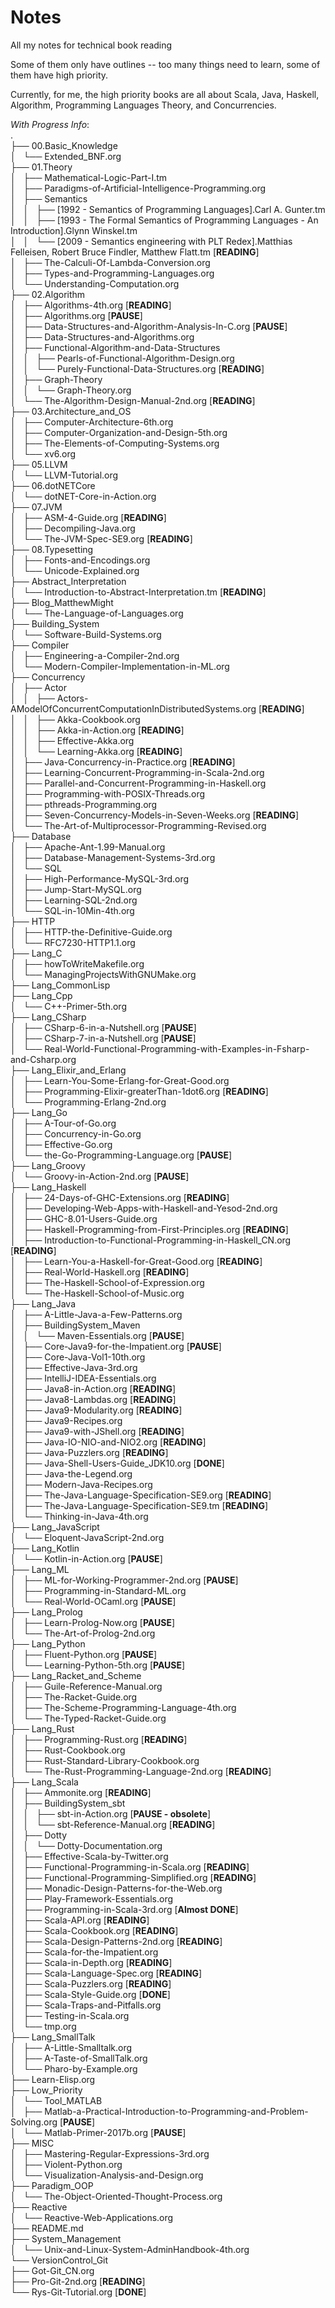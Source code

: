 # Notes
All my notes for technical book reading

Some of them only have outlines -- too many things need to learn, some of them
have high priority.

Currently, for me, the high priority books are all about Scala, Java, Haskell,
Algorithm, Programming Languages Theory, and Concurrencies.

*With Progress Info*:</br>
.</br>
├── 00.Basic_Knowledge</br>
│   └── Extended_BNF.org</br>
├── 01.Theory</br>
│   ├── Mathematical-Logic-Part-I.tm</br>
│   ├── Paradigms-of-Artificial-Intelligence-Programming.org</br>
│   ├── Semantics</br>
│   │   ├── [1992 - Semantics of Programming Languages].Carl A. Gunter.tm</br>
│   │   ├── [1993 - The Formal Semantics of Programming Languages - An Introduction].Glynn Winskel.tm</br>
│   │   └── [2009 - Semantics engineering with PLT Redex].Matthias Felleisen, Robert Bruce Findler, Matthew Flatt.tm [**READING**]</br>
│   ├── The-Calculi-Of-Lambda-Conversion.org</br>
│   ├── Types-and-Programming-Languages.org</br>
│   └── Understanding-Computation.org</br>
├── 02.Algorithm</br>
│   ├── Algorithms-4th.org [**READING**]</br>
│   ├── Algorithms.org [**PAUSE**]</br>
│   ├── Data-Structures-and-Algorithm-Analysis-In-C.org [**PAUSE**]</br>
│   ├── Data-Structures-and-Algorithms.org</br>
│   ├── Functional-Algorithm-and-Data-Structures</br>
│   │   ├── Pearls-of-Functional-Algorithm-Design.org</br>
│   │   └── Purely-Functional-Data-Structures.org [**READING**]</br>
│   ├── Graph-Theory</br>
│   │   └── Graph-Theory.org</br>
│   └── The-Algorithm-Design-Manual-2nd.org [**READING**]</br>
├── 03.Architecture_and_OS</br>
│   ├── Computer-Architecture-6th.org</br>
│   ├── Computer-Organization-and-Design-5th.org</br>
│   ├── The-Elements-of-Computing-Systems.org</br>
│   └── xv6.org</br>
├── 05.LLVM</br>
│   └── LLVM-Tutorial.org</br>
├── 06.dotNETCore</br>
│   └── dotNET-Core-in-Action.org</br>
├── 07.JVM</br>
│   ├── ASM-4-Guide.org [**READING**]</br>
│   ├── Decompiling-Java.org</br>
│   └── The-JVM-Spec-SE9.org [**READING**]</br>
├── 08.Typesetting</br>
│   ├── Fonts-and-Encodings.org</br>
│   └── Unicode-Explained.org</br>
├── Abstract_Interpretation</br>
│   └── Introduction-to-Abstract-Interpretation.tm [**READING**]</br>
├── Blog_MatthewMight</br>
│   └── The-Language-of-Languages.org</br>
├── Building_System</br>
│   └── Software-Build-Systems.org</br>
├── Compiler</br>
│   ├── Engineering-a-Compiler-2nd.org</br>
│   └── Modern-Compiler-Implementation-in-ML.org</br>
├── Concurrency</br>
│   ├── Actor</br>
│   │   ├── Actors-AModelOfConcurrentComputationInDistributedSystems.org [**READING**]</br>
│   │   ├── Akka-Cookbook.org</br>
│   │   ├── Akka-in-Action.org [**READING**]</br>
│   │   ├── Effective-Akka.org</br>
│   │   └── Learning-Akka.org [**READING**]</br>
│   ├── Java-Concurrency-in-Practice.org [**READING**]</br>
│   ├── Learning-Concurrent-Programming-in-Scala-2nd.org</br>
│   ├── Parallel-and-Concurrent-Programming-in-Haskell.org</br>
│   ├── Programming-with-POSIX-Threads.org</br>
│   ├── pthreads-Programming.org</br>
│   ├── Seven-Concurrency-Models-in-Seven-Weeks.org [**READING**]</br>
│   └── The-Art-of-Multiprocessor-Programming-Revised.org</br>
├── Database</br>
│   ├── Apache-Ant-1.99-Manual.org</br>
│   ├── Database-Management-Systems-3rd.org</br>
│   └── SQL</br>
│       ├── High-Performance-MySQL-3rd.org</br>
│       ├── Jump-Start-MySQL.org</br>
│       ├── Learning-SQL-2nd.org</br>
│       └── SQL-in-10Min-4th.org</br>
├── HTTP</br>
│   ├── HTTP-the-Definitive-Guide.org</br>
│   └── RFC7230-HTTP1.1.org</br>
├── Lang_C</br>
│   ├── howToWriteMakefile.org</br>
│   └── ManagingProjectsWithGNUMake.org</br>
├── Lang_CommonLisp</br>
├── Lang_Cpp</br>
│   └── C++-Primer-5th.org</br>
├── Lang_CSharp</br>
│   ├── CSharp-6-in-a-Nutshell.org [**PAUSE**]</br>
│   ├── CSharp-7-in-a-Nutshell.org [**PAUSE**]</br>
│   └── Real-World-Functional-Programming-with-Examples-in-Fsharp-and-Csharp.org</br>
├── Lang_Elixir_and_Erlang</br>
│   ├── Learn-You-Some-Erlang-for-Great-Good.org</br>
│   ├── Programming-Elixir-greaterThan-1dot6.org [**READING**]</br>
│   └── Programming-Erlang-2nd.org</br>
├── Lang_Go</br>
│   ├── A-Tour-of-Go.org</br>
│   ├── Concurrency-in-Go.org</br>
│   ├── Effective-Go.org</br>
│   └── the-Go-Programming-Language.org [**PAUSE**]</br>
├── Lang_Groovy</br>
│   └── Groovy-in-Action-2nd.org [**PAUSE**]</br>
├── Lang_Haskell</br>
│   ├── 24-Days-of-GHC-Extensions.org [**READING**]</br>
│   ├── Developing-Web-Apps-with-Haskell-and-Yesod-2nd.org</br>
│   ├── GHC-8.01-Users-Guide.org</br>
│   ├── Haskell-Programming-from-First-Principles.org [**READING**]</br>
│   ├── Introduction-to-Functional-Programming-in-Haskell_CN.org [**READING**]</br>
│   ├── Learn-You-a-Haskell-for-Great-Good.org [**READING**]</br>
│   ├── Real-World-Haskell.org [**READING**]</br>
│   ├── The-Haskell-School-of-Expression.org</br>
│   └── The-Haskell-School-of-Music.org</br>
├── Lang_Java</br>
│   ├── A-Little-Java-a-Few-Patterns.org</br>
│   ├── BuildingSystem_Maven</br>
│   │   └── Maven-Essentials.org [**PAUSE**]</br>
│   ├── Core-Java9-for-the-Impatient.org [**PAUSE**]</br>
│   ├── Core-Java-Vol1-10th.org</br>
│   ├── Effective-Java-3rd.org</br>
│   ├── IntelliJ-IDEA-Essentials.org</br>
│   ├── Java8-in-Action.org [**READING**]</br>
│   ├── Java8-Lambdas.org [**READING**]</br>
│   ├── Java9-Modularity.org [**READING**]</br>
│   ├── Java9-Recipes.org</br>
│   ├── Java9-with-JShell.org [**READING**]</br>
│   ├── Java-IO-NIO-and-NIO2.org [**READING**]</br>
│   ├── Java-Puzzlers.org [**READING**]</br>
│   ├── Java-Shell-Users-Guide_JDK10.org [**DONE**]</br>
│   ├── Java-the-Legend.org</br>
│   ├── Modern-Java-Recipes.org</br>
│   ├── The-Java-Language-Specification-SE9.org [**READING**]</br>
│   ├── The-Java-Language-Specification-SE9.tm [**READING**]</br>
│   └── Thinking-in-Java-4th.org</br>
├── Lang_JavaScript</br>
│   └── Eloquent-JavaScript-2nd.org</br>
├── Lang_Kotlin</br>
│   └── Kotlin-in-Action.org [**PAUSE**]</br>
├── Lang_ML</br>
│   ├── ML-for-Working-Programmer-2nd.org [**PAUSE**]</br>
│   ├── Programming-in-Standard-ML.org</br>
│   └── Real-World-OCaml.org [**PAUSE**]</br>
├── Lang_Prolog</br>
│   ├── Learn-Prolog-Now.org [**PAUSE**]</br>
│   └── The-Art-of-Prolog-2nd.org</br>
├── Lang_Python</br>
│   ├── Fluent-Python.org [**PAUSE**]</br>
│   └── Learning-Python-5th.org [**PAUSE**]</br>
├── Lang_Racket_and_Scheme</br>
│   ├── Guile-Reference-Manual.org</br>
│   ├── The-Racket-Guide.org</br>
│   ├── The-Scheme-Programming-Language-4th.org</br>
│   └── The-Typed-Racket-Guide.org</br>
├── Lang_Rust</br>
│   ├── Programming-Rust.org [**READING**]</br>
│   ├── Rust-Cookbook.org</br>
│   ├── Rust-Standard-Library-Cookbook.org</br>
│   └── The-Rust-Programming-Language-2nd.org [**READING**]</br>
├── Lang_Scala</br>
│   ├── Ammonite.org [**READING**]</br>
│   ├── BuildingSystem_sbt</br>
│   │   ├── sbt-in-Action.org [**PAUSE - obsolete**]</br>
│   │   └── sbt-Reference-Manual.org [**READING**]</br>
│   ├── Dotty</br>
│   │   └── Dotty-Documentation.org</br>
│   ├── Effective-Scala-by-Twitter.org</br>
│   ├── Functional-Programming-in-Scala.org [**READING**]</br>
│   ├── Functional-Programming-Simplified.org [**READING**]</br>
│   ├── Monadic-Design-Patterns-for-the-Web.org</br>
│   ├── Play-Framework-Essentials.org</br>
│   ├── Programming-in-Scala-3rd.org [**Almost DONE**]</br>
│   ├── Scala-API.org [**READING**]</br>
│   ├── Scala-Cookbook.org [**READING**]</br>
│   ├── Scala-Design-Patterns-2nd.org [**READING**]</br>
│   ├── Scala-for-the-Impatient.org</br>
│   ├── Scala-in-Depth.org [**READING**]</br>
│   ├── Scala-Language-Spec.org [**READING**]</br>
│   ├── Scala-Puzzlers.org [**READING**]</br>
│   ├── Scala-Style-Guide.org [**DONE**]</br>
│   ├── Scala-Traps-and-Pitfalls.org</br>
│   ├── Testing-in-Scala.org</br>
│   └── tmp.org</br>
├── Lang_SmallTalk</br>
│   ├── A-Little-Smalltalk.org</br>
│   ├── A-Taste-of-SmallTalk.org</br>
│   └── Pharo-by-Example.org</br>
├── Learn-Elisp.org</br>
├── Low_Priority</br>
│   └── Tool_MATLAB</br>
│       ├── Matlab-a-Practical-Introduction-to-Programming-and-Problem-Solving.org [**PAUSE**]</br>
│       └── Matlab-Primer-2017b.org [**PAUSE**]</br>
├── MISC</br>
│   ├── Mastering-Regular-Expressions-3rd.org</br>
│   ├── Violent-Python.org</br>
│   └── Visualization-Analysis-and-Design.org</br>
├── Paradigm_OOP</br>
│   └── The-Object-Oriented-Thought-Process.org</br>
├── Reactive</br>
│   └── Reactive-Web-Applications.org</br>
├── README.md</br>
├── System_Management</br>
│   └── Unix-and-Linux-System-AdminHandbook-4th.org</br>
└── VersionControl_Git</br>
    ├── Got-Git_CN.org</br>
    ├── Pro-Git-2nd.org [**READING**]</br>
    └── Rys-Git-Tutorial.org [**DONE**]</br>